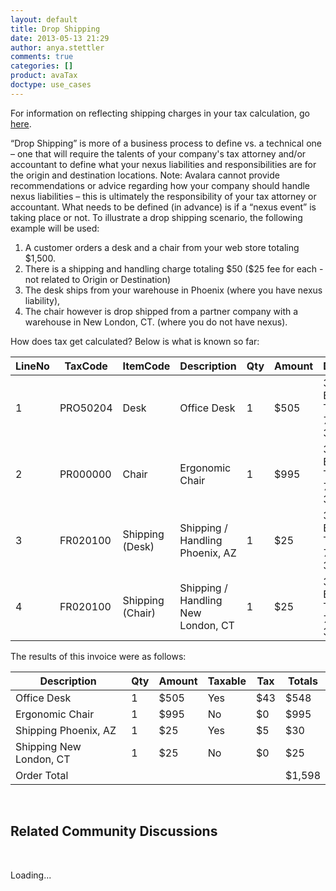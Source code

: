 ```yaml
---
layout: default
title: Drop Shipping
date: 2013-05-13 21:29
author: anya.stettler
comments: true
categories: []
product: avaTax
doctype: use_cases
---
```

For information on reflecting shipping charges in your tax calculation, go <a title="GetTax" href="/avatax/calculating-tax">here</a>.

“Drop Shipping” is more of a business process to define vs. a technical one – one that will require the talents of your company's tax attorney and/or accountant to define what your nexus liabilities and responsibilities are for the origin and destination locations.
Note: Avalara cannot provide recommendations or advice regarding how your company should handle nexus liabilities – this is ultimately the responsibility of your tax attorney or accountant.
What needs to be defined (in advance) is if a “nexus event” is taking place or not. To illustrate a drop shipping scenario, the following example will be used:
<ol>
	<li>A customer orders a desk and a chair from your web store totaling $1,500.</li>
	<li>There is a shipping and handling charge totaling $50 ($25 fee for each - not related to Origin or Destination)</li>
	<li>The desk ships from your warehouse in Phoenix (where you have nexus liability),</li>
	<li>The chair however is drop shipped from a partner company with a warehouse in New London, CT. (where you do not have nexus).</li>
</ol>
How does tax get calculated? Below is what is known so far:
<table>
<thead>
<tr>
<th>LineNo</th>
<th>TaxCode</th>
<th>ItemCode</th>
<th>Description</th>
<th>Qty</th>
<th>Amount</th>
<th>DestAddress</th>
<th>OrigAddress</th>
</tr>
</thead>
<tbody>
<tr>
<td>1</td>
<td>PRO50204</td>
<td>Desk</td>
<td>Office Desk</td>
<td>1</td>
<td>$505</td>
<td>320 S Boston Ave, Tulsa, OK 74103-3703</td>
<td>6850 W Buckeye Rd, Phoenix, AZ 85043</td>
</tr>
<tr>
<td>2</td>
<td>PR000000</td>
<td>Chair</td>
<td>Ergonomic Chair</td>
<td>1</td>
<td>$995</td>
<td>320 S Boston Ave, Tulsa, OK 74103-3703</td>
<td>375 Connecticut 12, Groton, CT 06340-2947</td>
</tr>
<tr>
<td>3</td>
<td>FR020100</td>
<td>Shipping (Desk)</td>
<td>Shipping / Handling Phoenix, AZ</td>
<td>1</td>
<td>$25</td>
<td>320 S Boston Ave, Tulsa, OK 74103-3703</td>
<td>6850 W Buckeye Rd, Phoenix, AZ 85043</td>
</tr>
<tr>
<td>4</td>
<td>FR020100</td>
<td>Shipping (Chair)</td>
<td>Shipping / Handling New London, CT</td>
<td>1</td>
<td>$25</td>
<td>320 S Boston Ave, Tulsa, OK 74103-3703</td>
<td>375 Connecticut 12, Groton, CT 06340-2947</td>
</tr>
</tbody>
</table>
The results of this invoice were as follows:
<table>
<thead>
<tr>
<th>Description</th>
<th>Qty</th>
<th>Amount</th>
<th>Taxable</th>
<th>Tax</th>
<th>Totals</th>
</tr>
</thead>
<tbody>
<tr>
<td>Office Desk</td>
<td>1</td>
<td>$505</td>
<td>Yes</td>
<td>$43</td>
<td>$548</td>
</tr>
<tr>
<td>Ergonomic Chair</td>
<td>1</td>
<td>$995</td>
<td>No</td>
<td>$0</td>
<td>$995</td>
</tr>
<tr>
<td>Shipping Phoenix, AZ</td>
<td>1</td>
<td>$25</td>
<td>Yes</td>
<td>$5</td>
<td>$30</td>
</tr>
<tr>
<td>Shipping New London, CT</td>
<td>1</td>
<td>$25</td>
<td>No</td>
<td>$0</td>
<td>$25</td>
</tr>
<tr>
<td>Order Total</td>
<td></td>
<td></td>
<td></td>
<td></td>
<td>$1,598</td>
</tr>
</tbody>
</table>

&nbsp;

<h2>Related Community Discussions</h2>

&nbsp;

<div id="gsfn_list_widget">

<div id="gsfn_content">Loading...</div>

&nbsp;
</div>

<script src="https://getsatisfaction.com/avalara/widgets/javascripts/f585970/widgets.js" type="text/javascript"></script><script src="https://getsatisfaction.com/avalara/topics.widget?callback=gsfnTopicsCallback&amp;length=240&amp;limit=5&amp;sort=recently_active&amp;user_defined_code=shipping" type="text/javascript"></script>

<div id="getsat-widget-8157"></div>

<script src="https://loader.engage.gsfn.us/loader.js" type="text/javascript"></script><script type="text/javascript">// <![CDATA[
if (typeof GSFN !== "undefined") { GSFN.loadWidget(8157,{"containerId":"getsat-widget-8157"}); }
// ]]></script>
